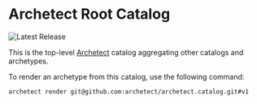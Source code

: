 # Archetect Root Catalog

![Latest Release](https://img.shields.io/github/v/release/archetect/archetect.catalog?style=flat-square&label=Latest%20Release&color=blue)

This is the top-level [Archetect](https://archetect.github.io/) catalog aggregating
other catalogs and archetypes.

To render an archetype from this catalog, use the following command:

```bash
archetect render git@github.com:archetect/archetect.catalog.git#v1
```
